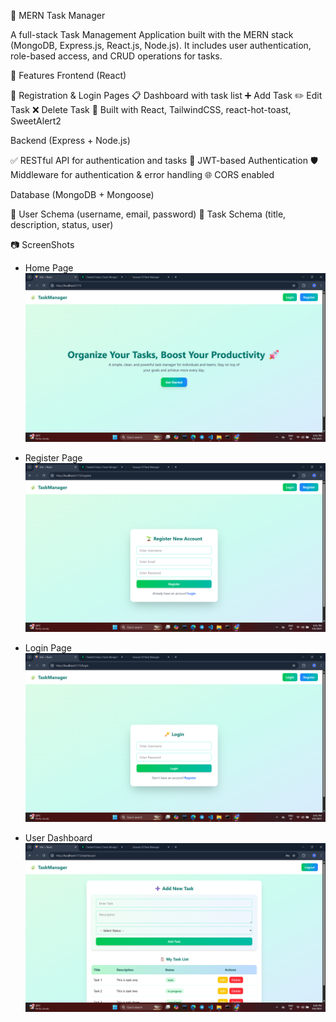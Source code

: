 📝 MERN Task Manager

A full-stack Task Management Application built with the MERN stack (MongoDB, Express.js, React.js, Node.js).
It includes user authentication, role-based access, and CRUD operations for tasks.

🚀 Features
Frontend (React)

🔐 Registration & Login Pages
📋 Dashboard with task list
➕ Add Task
✏️ Edit Task
❌ Delete Task
🎨 Built with React, TailwindCSS, react-hot-toast, SweetAlert2

Backend (Express + Node.js)

✅ RESTful API for authentication and tasks
🔑 JWT-based Authentication
🛡 Middleware for authentication & error handling
🌐 CORS enabled

Database (MongoDB + Mongoose)

👤 User Schema (username, email, password)
📝 Task Schema (title, description, status, user)

📷 ScreenShots

- Home Page
![alt text](<Screenshot (53).png>)

- Register Page
![alt text](<Screenshot (54).png>)

- Login Page
![alt text](<Screenshot (55).png>)

- User Dashboard
![alt text](<Screenshot (56).png>)